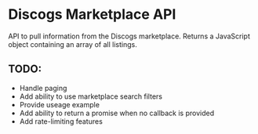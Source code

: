 # Discogs Marketplace API

API to pull information from the Discogs marketplace.  Returns a JavaScript object containing an array of all listings.

## TODO:
* Handle paging
* Add ability to use marketplace search filters
* Provide useage example
* Add ability to return a promise when no callback is provided
* Add rate-limiting features
